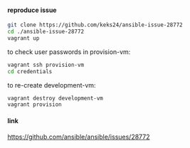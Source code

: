 #### reproduce issue
```bash
git clone https://github.com/keks24/ansible-issue-28772
cd ./ansible-issue-28772
vagrant up
```

to check user passwords in provision-vm:<br>
```bash
vagrant ssh provision-vm
cd credentials
```

to re-create development-vm:
```bash
vagrant destroy development-vm
vagrant provision
```

#### link
https://github.com/ansible/ansible/issues/28772
